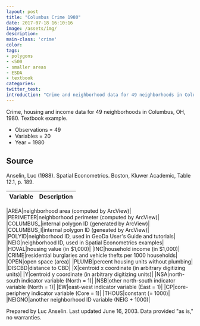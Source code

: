 ```yaml
---
layout: post
title: "Columbus Crime 1980"
date: 2017-07-18 16:10:16
image: /assets/img/
description:
main-class: 'crime'
color:
tags:
- polygons
- <500
- smaller areas
- ESDA
- textbook
categories:
twitter_text:
introduction: "Crime and neighborhood data for 49 neighborhoods in Columbus, OH, 1980."
---
```



Crime, housing and income data for 49 neighborhoods in Columbus, OH, 1980. Textbook example.

* Observations = 49
* Variables = 20
* Year = 1980

**Source**
----------

Anselin, Luc (1988). Spatial Econometrics. Boston, Kluwer Academic, Table 12.1, p. 189.

|**Variable**|Description|
|---|---|

|AREA|neighborhood area (computed by ArcView)|
|PERIMETER|neighborhood perimeter (computed by ArcView)|
|COLUMBUS_|internal polygon ID (generated by ArcView)|
|COLUMBUS_I|internal polygon ID (geneated by ArcView)|
|POLYID|neighborhood ID, used in GeoDa User's Guide and tutorials|
|NEIG|neighborhood ID, used in Spatial Econometrics examples|
|HOVAL|housing value (in $1,000)|
|INC|household income (in $1,000)|
|CRIME|residential burglaries and vehicle thefts per 1000 households|
|OPEN|open space (area)|
|PLUMB|percent housing units without plumbing|
|DISCBD|distance to CBD|
|X|centroid x coordinate (in arbitrary digitizing units)|
|Y|centroid y coordinate (in arbitrary digitizing units)|
|NSA|north-south indicator variable (North = 1)|
|NSB|other north-south indicator variable (North = 1)|
|EW|east-west indicator variable (East = 1)|
|CP|core-periphery indicator variable (Core = 1)|
|THOUS|constant (= 1000)|
|NEIGNO|another neighborhood ID variable (NEIG + 1000)|


Prepared by Luc Anselin. Last updated June 16, 2003. Data provided "as is," no warranties.
